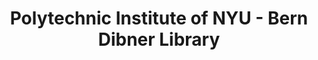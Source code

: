 ---
layout: repo
title: "Polytechnic Institute of NYU - Bern Dibner Library"
id: 19462
permalink: repos/19462/
---